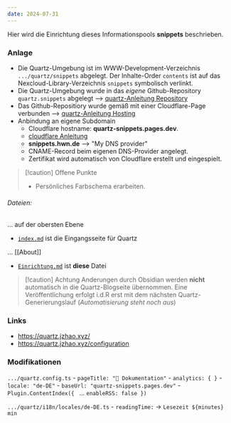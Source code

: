 ```yaml
---
date: 2024-07-31
---
```


Hier wird die Einrichtung dieses Informationspools **snippets** beschrieben.

### Anlage

- Die Quartz-Umgebung ist im WWW-Development-Verzeichnis `.../quartz/snippets` abgelegt. Der Inhalte-Order `contents` ist auf das Nexcloud-Library-Verzeichnis `snippets` symbolisch verlinkt.
- Die Quartz-Umgebung wurde in das *eigene* Github-Repository `quartz.snippets` abgelegt --> [quartz-Anleitung Repository](https://quartz.jzhao.xyz/setting-up-your-GitHub-repository)
- Das Github-Repositiory wurde gemäß mit einer Cloudflare-Page verbunden --> [quartz-Anleitung Hosting](https://quartz.jzhao.xyz/hosting) 
- Anbindung an eigene Subdomain
	- Cloudflare hostname: **quartz-snippets.pages.dev**.
	- [cloudflare Anleitung](https://developers.cloudflare.com/pages/configuration/custom-domains/)
	- **snippets.hwn.de** --> "My DNS provider"
	- CNAME-Record beim eigenen DNS-Provider angelegt.
	- Zertifikat wird automatisch von Cloudflare erstellt und eingespielt.

> [!caution] Offene Punkte
>  - Persönliches Farbschema erarbeiten.

###### Dateien:
... auf der obersten Ebene
- [`index.md`](infothek/index.md) ist die Eingangsseite für Quartz

... [[About]]
- [`Einrichtung.md`](Einrichtung) ist **diese** Datei


> [!caution] Achtung
> Anderungen durch Obsidian werden **nicht** automatisch in die Quartz-Blogseite übernommen. Eine Veröffentlichung erfolgt i.d.R erst mit dem nächsten Quartz-Generierungslauf (*Automatisierung steht noch aus*)

### Links
- https://quartz.jzhao.xyz/
- https://quartz.jzhao.xyz/configuration

### Modifikationen

`.../quartz.config.ts`
	- `pageTitle: "📒 Dokumentation"`
	- `analytics: { }`
	- `locale: "de-DE"`
	- `baseUrl: "quartz-snippets.pages.dev"`
	- `Plugin.ContentIndex({ ` ...  `enableRSS: false })`
	
`.../quartz/i18n/locales/de-DE.ts`
	- `readingTime:` -> `Lesezeit ${minutes} min`